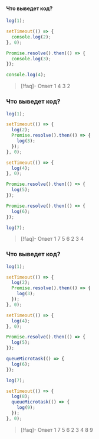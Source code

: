 #### Что выведет код?
```js
log(1);

setTimeout(() => {
  console.log(2);
}, 0);

Promise.resolve().then(() => {
  console.log(3);
});

console.log(4);
```
>[!faq]- Ответ
>1 4 3 2

### Что выведет код?
```js
log(1);

setTimeout(() => {
  log(2);
  Promise.resolve().then(() => {
    log(3);
  });
}, 0);

setTimeout(() => {
  log(4);
}, 0);

Promise.resolve().then(() => {
  log(5);
});

Promise.resolve().then(() => {
  log(6);
});

log(7);
```
>[!faq]- Ответ
> 1 7 5 6 2 3 4

### Что выведет код?
```js
log(1);

setTimeout(() => {
  log(2);
  Promise.resolve().then(() => {
    log(3);
  });
}, 0);

setTimeout(() => {
  log(4);
}, 0);

Promise.resolve().then(() => {
  log(5);
});

queueMicrotask(() => {
  log(6);
});

log(7);

setTimeout(() => {
  log(8);
  queueMicrotask(() => {
    log(9);
  });
}, 0);
```
>[!faq]- Ответ
> 1 7 5 6 2 3 4 8 9
